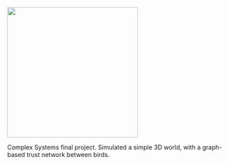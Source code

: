 <img src="https://github.com/flintwinters/Boids-in-Motion/blob/master/flock.gif" height="300" />

Complex Systems final project.  Simulated a simple 3D world, with a graph-based trust network between birds.
